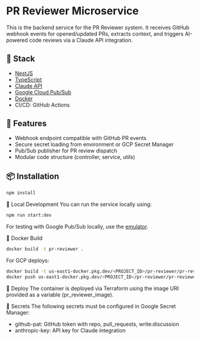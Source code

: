 # PR Reviewer Microservice

This is the backend service for the PR Reviewer system. It receives GitHub webhook events for opened/updated PRs, extracts context, and triggers AI-powered code reviews via a Claude API integration.

## 🧰 Stack

- [NestJS](https://nestjs.com/)
- [TypeScript](https://www.typescriptlang.org/)
- [Claude API](https://www.anthropic.com/index/introducing-claude)
- [Google Cloud Pub/Sub](https://cloud.google.com/pubsub)
- [Docker](https://www.docker.com/)
- CI/CD: GitHub Actions

## 🔧 Features

- Webhook endpoint compatible with GitHub PR events
- Secure secret loading from environment or GCP Secret Manager
- Pub/Sub publisher for PR review dispatch
- Modular code structure (controller, service, utils)

## 📦 Installation

```bash
npm install
```

🧪 Local Development
You can run the service locally using:

```bash
npm run start:dev
```

For testing with Google Pub/Sub locally, use the [emulator](https://cloud.google.com/pubsub/docs/emulator?hl=es-419).

🐳 Docker Build

```bash
docker build -t pr-reviewer .
```

For GCP deploys:

```bash
docker build -t us-east1-docker.pkg.dev/<PROJECT_ID>/pr-reviewer/pr-reviewer:latest .
docker push us-east1-docker.pkg.dev/<PROJECT_ID>/pr-reviewer/pr-reviewer:latest
```

🚀 Deploy
The container is deployed via Terraform using the image URI provided as a variable (pr_reviewer_image).

🔐 Secrets
The following secrets must be configured in Google Secret Manager:

- github-pat: GitHub token with repo, pull_requests, write:discussion
- anthropic-key: API key for Claude integration
